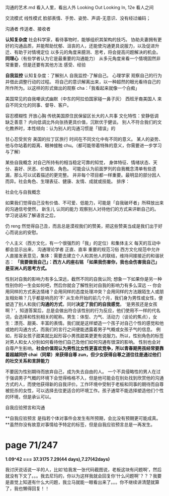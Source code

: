 沟通的艺术.md
看入人里，看出人外 Looking Out Looking In, 12e
看人之间

交流模式 线性模式 脸部表情、手势、姿势、声调-无意识、没有经过编码；

沟通者 传送者、接收者

**认知复杂度** 社会科学家，看待事物时，能够组织其架构的技巧。 协助夫妻拥有更好的沟通品质，并能帮助忧郁、沮丧的人，还能使沟通更具说服力，以及促进升迁、有助于对情境定位 以多元的角度来臆测、思考，将会提高问题解决的机会。
**同理心**（有些学者认为它是最重要的沟通能力） 从多元角度来看一个情境固然非常重要，但是还要有其他方法 感受、经验

**自我监控** 认知复杂度：了解别人 自我监控-了解自己。 心理学家 观察自己的行为并借此调整行动的过程。 将自己的意识解离出来，以一种超然的眼光看待自己的所作所为。以这样的形式做出的观察 cha：「我看起来就像一个白痴」

美国常见的自我嘲讽式幽默（中东的阿拉伯国家碰一鼻子灰） 西班牙裔美国人 来自不同文化的同事、督导、客户。

容忍模糊性 开放心胸 传统美国原住民保留区长大的人共事 文化特性：安静低调 缺乏善意？ 内向低调比外向张扬更具价值，沉默优于健谈。 别人不符合我们的文化教养时，本性倾向：认为别人的沟通习惯是「错误」的

甘心忍受贫穷 美国的拉丁区旅行 时间在不同文化中有不同的意义。 某人的姿势、他与你站着的距离、眼神接触 chu。（都可能带着特殊的意义，你需要进一步学习与了解）

某些自我概念 对自己所持有的相当稳定可靠的知觉， 身体特征、情绪状态、天分、喜好、厌恶、价值观、角色。 可能会认为前面罗列的自我概念清单有些遗漏，那么可以试着描述的更完整。 并非每个项目都一样重要。最明显的部分因人而异。社会角色、生理表征、健康、友情、成就或技能。 排序：

社会化与自我概念

如果我们觉得自己没有价值、不可爱、低能力，可能是「自我破坏者」所释放出来的沟通信号使然， 新生儿 认同的能力 观察别人对待他们的方式来评断自己的。 学习说话和了解语言之后，

仍 reng 然觉得自己丑，而且总是漠视我们的赞美，把这些赞美当成是我们出于好心而说出的安慰。

个人主义（西方文化，有一个很强烈的「我」的定位）和集体主义 每天的互动中都会显示出来， 沟通理论学者 正直、直率 重要的规范习俗 西方文化规范中允许人直接发表意见，集体：需要去建立个人和其他人的联结，维持间接接近的和谐状态： **「我要做我自己」：西方人的座右铭 「如果我伤害你，我也会伤害我自己」是亚洲人的思考方式。**

性别对自我的影响力有多么深远，截然不同的自我认同; 想象一下如果你是另一种性别你的一生会如何吧，然后你就会了解性别对自我的影响力有多么深远 -- 你会用同样的方式表达情绪？会用同样的态度处理冲突？会用同样的方法跟陌生人或朋友相处嘛？几乎都是响亮的‘不’ 从生命开始的前几个月，我们身为男性或女性，便塑造了别人和我们**沟通的方式**，同时**决定了我们的自我感觉**。 ‘是男孩还是女孩啊？’，知道答案后，总是会做出符合该性别的行为反应，他们使用不一样的代名词，会选择和性别相关的昵称。男生：体型、力气、活动力（谈论的焦点），女生：漂亮、甜美、丰富的表情。我们就是这样塑造一个孩子对自己个性的感觉和他或她的沟通方式，而我们的言行之间便能透露着男子气概或女孩子气的信息。 例如，形容女孩子甜美就比起形容小男孩甜美更更有说服力。所以，性别角色的标签对男人和女人分别如何看待他们自己及他们如何沟通有很深的影响。 性别也会对自尊产生影响。**社会价值观认为男性比女性更喜欢竞争，所以青春期男孩经常要靠着超越同侪 chai（同辈）来获得自尊 zun，但少女获得自尊之道往往是通过他们的社交关系和言辞能力**

不要因为性别期待而放弃自己，成为失去自由的人。 一个不具侵略性的男人在过于强调男子气概的环境下会觉得格格不入，但是他可能会在别处找到欣赏他的沟通方式的人，而使他获得新的自我评价。工作环境中受制于老板和同事的期待而自尊被扼杀的女性，可以选择去往更适合的环境工作。孩子通常不能选择塑造他们个性的环境，但是承认可以。

自我应验预言和沟通

**自我应验预言 是指若个体对事件会发生有所预期，会比没有预期更可能成真。**虽然你没有故意对事情给予特定的标签，但是自我应验预言总是一再发生。

# page 71/247

**1.09^42 === 37.3175 7.29(44 days),7.27(42days)**

我讨厌说话说一半的人，比如‘给我发一张代码截图说，老板这块有问题啊’，然后就没有下文了。。。我去尼玛的，你以为这样我就会回复你‘什么问题啊’？？？我要是直觉上知道有什么大问题，我立马就能一眼看出来了。。。你不继续讲清楚就算了，我也懒得回复！！
